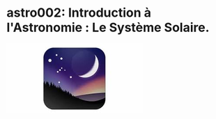 <!--
author: (c) riadh BEN NESSIB
email: riadhbennessib@gmail.com
version: 0.1.0
language: fr
logo: https://raw.githubusercontent.com/pyTUNISIA/home/master/images/stellarium.jpg
comment: astroTUNISIA: Astronomie pour tous.
mode: Textbook
-->

# astro002: Introduction à l'Astronomie : Le Système Solaire.
![Image astroTUNISIA.png](https://raw.githubusercontent.com/pyTUNISIA/home/master/images/stellarium.jpg)
